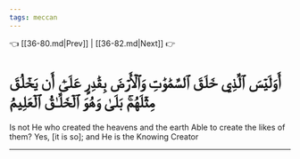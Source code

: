 ```yaml
---
tags: meccan
---
```


👈 [[36-80.md|Prev]] | [[36-82.md|Next]] 👉

# أَوَلَيۡسَ ٱلَّذِي خَلَقَ ٱلسَّمَٰوَٰتِ وَٱلۡأَرۡضَ بِقَٰدِرٍ عَلَىٰٓ أَن يَخۡلُقَ مِثۡلَهُمۚ بَلَىٰ وَهُوَ ٱلۡخَلَّـٰقُ ٱلۡعَلِيمُ

Is not He who created the heavens and the earth Able to create the likes of them? Yes, [it is so]; and He is the Knowing Creator

---


